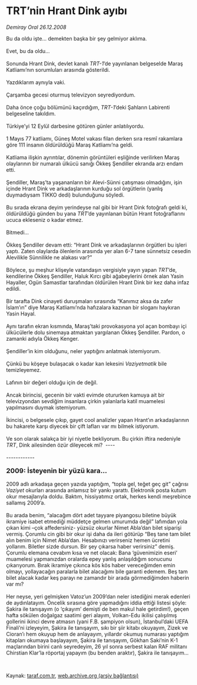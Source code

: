 # TRT’nin Hrant Dink ayıbı

*Demiray Oral 26.12.2008*

<div class="taraf_structure_2col_1zq">
<div class="margen_n">



 <p>Bu da oldu işte... demekten başka bir şey gelmiyor aklıma. <br/><br/>Evet, bu da oldu... <br/><br/>Sonunda Hrant Dink, devlet kanalı <i>TRT-1</i>’de yayınlanan belgeselde Maraş Katliamı’nın sorumluları arasında gösterildi. <br/><br/>Yazdıklarım aynıyla vaki. <br/><br/>Çarşamba gecesi oturmuş televizyon seyrediyordum. <br/><br/>Daha önce çoğu bölümünü kaçırdığım, <i>TRT-1</i>’deki Şahların Labirenti belgeseline takıldım. <br/><br/>Türkiye’yi 12 Eylül darbesine götüren günler anlatılıyordu. <br/><br/>1 Mayıs 77 katliamı, Güneş Motel vakası filan derken sıra resmî rakamlara göre 111 insanın öldürüldüğü Maraş Katliamı’na geldi. <br/><br/>Katliama ilişkin ayrıntılar, dönemin görüntüleri eşliğinde verilirken Maraş olaylarının bir numaralı ülkücü sanığı Ökkeş Şendiller ekranda arzı endam etti. <br/><br/>Şendiller, Maraş’ta yaşananların bir Alevi-Sünni çatışması olmadığını, işin içinde Hrant Dink ve arkadaşlarının kurduğu sol örgütlerin (yanlış duymadıysam TİKKO dedi) bulunduğunu söyledi. <br/><br/>Bu sırada ekrana deyim yerindeyse nal gibi bir Hrant Dink fotoğrafı geldi ki, öldürüldüğü günden bu yana <i>TRT</i>’de yayınlanan bütün Hrant fotoğraflarını ucuca ekleseniz o kadar etmez. <br/><br/>Bitmedi... <br/><br/>Ökkeş Şendiller devam etti: “Hrant Dink ve arkadaşlarının örgütleri bu işleri yaptı. Zaten olaylarda ölenlerin arasında yer alan 6-7 tane sünnetsiz cesedin Alevilikle Sünnilikle ne alakası var?” <br/><br/>Böylece, şu meşhur klişeyle vatandaşın vergisiyle yayın yapan <i>TRT</i>’de, kendilerine Ökkeş Şendiller, Haluk Kırcı gibi ağabeylerini örnek alan Yasin Hayaller, Ogün Samastlar tarafından öldürülen Hrant Dink bir kez daha infaz edildi. <br/><br/>Bir tarafta Dink cinayeti duruşmaları sırasında “Kanımız aksa da zafer İslam’ın” diye Maraş Katliamı’nda hafızalara kazınan bir sloganı haykıran Yasin Hayal. <br/><br/>Aynı tarafın ekran kısmında, Maraş’taki provokasyona yol açan bombayı içi ülkücülerle dolu sinemaya atmaktan yargılanan Ökkeş Şendiller. Pardon, o zamanki adıyla Ökkeş Kenger. <br/><br/>Şendiller’in kim olduğunu, neler yaptığını anlatmak istemiyorum. <br/><br/>Çünkü bu köşeye bulaşacak o kadar kan lekesini <i>Vaziyetmatik </i>bile temizleyemez. <br/><br/>Lafının bir değeri olduğu için de değil. <br/><br/>Ancak birincisi, gecenin bir vakti evimde otururken kamuya ait bir televizyondan sevdiğim insanlara çirkin yalanlarla katil muamelesi yapılmasını duymak istemiyorum. <br/><br/>İkincisi, o belgesele çıkıp, gayet cool analizler yapan Hrant’ın arkadaşlarının bu hakarete karşı diyecek bir çift lafları var mı bilmek istiyorum. <br/><br/>Ve son olarak salakça bir iyi niyetle bekliyorum. Bu çirkin iftira nedeniyle <i>TRT</i>, Dink ailesinden özür dileyecek mi?  ----<br/><br/>------------  <br/><br/><font size="4"><strong>2009: İsteyenin bir yüzü kara... <br/></strong></font><br/>2009 adlı arkadaşa geçen yazıda yaptığım, “topla gel, teğet geç git” çağrısı <i>Vaziyet</i> okurları arasında anlamsız bir yankı yarattı. Elektronik posta kutum okur mesajlarıyla doldu. Baktım, hissiyatımız ortak, herkes kendi meşrebince sallamış 2009’a. <br/><br/>Bu arada benim, “alacağım dört adet tayyare piyangosu biletine büyük ikramiye isabet etmediği müddetçe gelmen umurumda değil” lafımdan yola çıkan kimi –çok affedersiniz- yüzsüz okurlar Nimet Abla’dan bilet siparişi vermiş. Çorumlu cin gibi bir okur işi daha da ileri götürüp “Beş tane tam bilet alın benim için Nimet Abla’dan. Hesabınızı verirseniz hemen ücretini yollarım. Biletler sizde dursun. Bir şey çıkarsa haber verirsiniz” demiş. Çorumlu elemana cevabım kısa ve net olacak: Bana ‘güvenimizin eseri’ muamelesi yapmanızdan oralarda epey yanlış anlaşıldığım sonucunu çıkarıyorum. Bırak ikramiye çıkınca kös kös haber vereceğimden emin olmayı, yollayacağın paralarla bilet alacağımı bile garanti edemem. Beş tam bilet alacak kadar keş parayı ne zamandır bir arada görmediğimden haberin var mı? <br/><br/>Her neyse, yeri gelmişken Vatoz’un 2009’dan neler istediğini merak edenleri de aydınlatayım. Öncelik sırasına göre yapmadığını iddia ettiği listesi şöyle: Şakira ile tanışayım (o ‘çıkayım’ demişti de ben makul hale getirdim!), geçen hafta sökülen doğalgaz saatimi geri alayım, Volkan-Edu ikilisi çalışılmış gollerini ikinci devre atmasın (yani F.B. şampiyon olsun), İstanbul’daki UEFA Finali’ni izleyeyim, Şakira ile tanışayım, sıkı bir şiir kitabı okuyayım, Zizek ve Cioran’ı hem okuyup hem de anlayayım, yıllardır okumuş numarası yaptığım kitapları okumaya başlayayım, Şakira ile tanışayım, Gökhan Saki’nin K-1 maçlarından birini canlı seyredeyim, 26 yıl sonra serbest kalan RAF militanı Chirstian Klar’la röportaj yapayım (bu benden araktır), Şakira ile tanışayım...</p>

<br/>


<div id="taraf_not">
</div>

</div>


</div>

Kaynak: [taraf.com.tr](http://www.taraf.com.tr:80/makale/3283.htm), [web.archive.org (arşiv bağlantısı)](http://web.archive.org/web/20090131113837/http://www.taraf.com.tr:80/makale/3283.htm)
